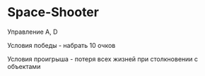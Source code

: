 # Space-Shooter

Управление A, D

Условия победы - набрать 10 очков

Условия проигрыша - потеря всех жизней при столкновении с объектами
